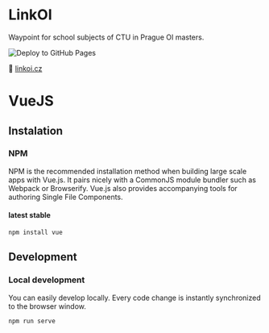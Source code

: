 # LinkOI
Waypoint  for school subjects of CTU in Prague OI masters.

![Deploy to GitHub Pages](https://github.com/skalahonza/linkoi/workflows/Deploy%20to%20GitHub%20Pages/badge.svg)

:eyes: [linkoi.cz](https://linkoi.cz)

# VueJS
## Instalation
### NPM
NPM is the recommended installation method when building large scale apps with Vue.js. It pairs nicely with a CommonJS module bundler such as Webpack or Browserify. Vue.js also provides accompanying tools for authoring Single File Components.

#### latest stable
`npm install vue`

## Development
### Local development
You can easily develop locally. Every code change is instantly synchronized to the browser window.

`npm run serve`
